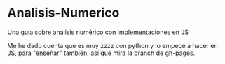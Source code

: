 # Analisis-Numerico
Una guía sobre análisis numérico con implementaciones en JS

Me he dado cuenta que es muy zzzz con python y lo empecé a hacer en JS, para "enseñar" también, así que mira la branch de gh-pages.
